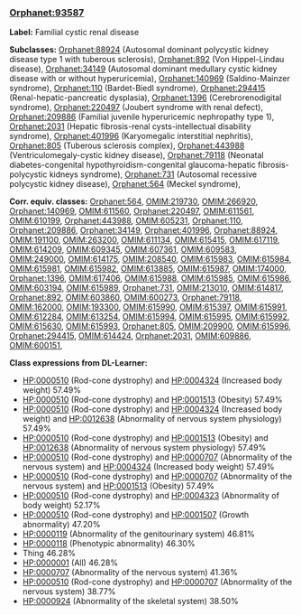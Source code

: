 
### [Orphanet:93587](http://www.orpha.net/ORDO/Orphanet_93587)
**Label:** Familial cystic renal disease

**Subclasses:** [Orphanet:88924](http://www.orpha.net/ORDO/Orphanet_88924) (Autosomal dominant polycystic kidney disease type 1 with tuberous sclerosis), [Orphanet:892](http://www.orpha.net/ORDO/Orphanet_892) (Von Hippel-Lindau disease), [Orphanet:34149](http://www.orpha.net/ORDO/Orphanet_34149) (Autosomal dominant medullary cystic kidney disease with or without hyperuricemia), [Orphanet:140969](http://www.orpha.net/ORDO/Orphanet_140969) (Saldino-Mainzer syndrome), [Orphanet:110](http://www.orpha.net/ORDO/Orphanet_110) (Bardet-Biedl syndrome), [Orphanet:294415](http://www.orpha.net/ORDO/Orphanet_294415) (Renal-hepatic-pancreatic dysplasia), [Orphanet:1396](http://www.orpha.net/ORDO/Orphanet_1396) (Cerebrorenodigital syndrome), [Orphanet:220497](http://www.orpha.net/ORDO/Orphanet_220497) (Joubert syndrome with renal defect), [Orphanet:209886](http://www.orpha.net/ORDO/Orphanet_209886) (Familial juvenile hyperuricemic nephropathy type 1), [Orphanet:2031](http://www.orpha.net/ORDO/Orphanet_2031) (Hepatic fibrosis-renal cysts-intellectual disability syndrome), [Orphanet:401996](http://www.orpha.net/ORDO/Orphanet_401996) (Karyomegalic interstitial nephritis), [Orphanet:805](http://www.orpha.net/ORDO/Orphanet_805) (Tuberous sclerosis complex), [Orphanet:443988](http://www.orpha.net/ORDO/Orphanet_443988) (Ventriculomegaly-cystic kidney disease), [Orphanet:79118](http://www.orpha.net/ORDO/Orphanet_79118) (Neonatal diabetes-congenital hypothyroidism-congenital glaucoma-hepatic fibrosis-polycystic kidneys syndrome), [Orphanet:731](http://www.orpha.net/ORDO/Orphanet_731) (Autosomal recessive polycystic kidney disease), [Orphanet:564](http://www.orpha.net/ORDO/Orphanet_564) (Meckel syndrome), 

**Corr. equiv. classes:** [Orphanet:564](http://www.orpha.net/ORDO/Orphanet_564), [OMIM:219730](http://purl.obolibrary.org/obo/OMIM_219730), [OMIM:266920](http://purl.obolibrary.org/obo/OMIM_266920), [Orphanet:140969](http://www.orpha.net/ORDO/Orphanet_140969), [OMIM:611560](http://purl.obolibrary.org/obo/OMIM_611560), [Orphanet:220497](http://www.orpha.net/ORDO/Orphanet_220497), [OMIM:611561](http://purl.obolibrary.org/obo/OMIM_611561), [OMIM:610199](http://purl.obolibrary.org/obo/OMIM_610199), [Orphanet:443988](http://www.orpha.net/ORDO/Orphanet_443988), [OMIM:605231](http://purl.obolibrary.org/obo/OMIM_605231), [Orphanet:110](http://www.orpha.net/ORDO/Orphanet_110), [Orphanet:209886](http://www.orpha.net/ORDO/Orphanet_209886), [Orphanet:34149](http://www.orpha.net/ORDO/Orphanet_34149), [Orphanet:401996](http://www.orpha.net/ORDO/Orphanet_401996), [Orphanet:88924](http://www.orpha.net/ORDO/Orphanet_88924), [OMIM:191100](http://purl.obolibrary.org/obo/OMIM_191100), [OMIM:263200](http://purl.obolibrary.org/obo/OMIM_263200), [OMIM:611134](http://purl.obolibrary.org/obo/OMIM_611134), [OMIM:615415](http://purl.obolibrary.org/obo/OMIM_615415), [OMIM:617119](http://purl.obolibrary.org/obo/OMIM_617119), [OMIM:614209](http://purl.obolibrary.org/obo/OMIM_614209), [OMIM:609345](http://purl.obolibrary.org/obo/OMIM_609345), [OMIM:607361](http://purl.obolibrary.org/obo/OMIM_607361), [OMIM:609583](http://purl.obolibrary.org/obo/OMIM_609583), [OMIM:249000](http://purl.obolibrary.org/obo/OMIM_249000), [OMIM:614175](http://purl.obolibrary.org/obo/OMIM_614175), [OMIM:208540](http://purl.obolibrary.org/obo/OMIM_208540), [OMIM:615983](http://purl.obolibrary.org/obo/OMIM_615983), [OMIM:615984](http://purl.obolibrary.org/obo/OMIM_615984), [OMIM:615981](http://purl.obolibrary.org/obo/OMIM_615981), [OMIM:615982](http://purl.obolibrary.org/obo/OMIM_615982), [OMIM:613885](http://purl.obolibrary.org/obo/OMIM_613885), [OMIM:615987](http://purl.obolibrary.org/obo/OMIM_615987), [OMIM:174000](http://purl.obolibrary.org/obo/OMIM_174000), [Orphanet:1396](http://www.orpha.net/ORDO/Orphanet_1396), [OMIM:617406](http://purl.obolibrary.org/obo/OMIM_617406), [OMIM:615988](http://purl.obolibrary.org/obo/OMIM_615988), [OMIM:615985](http://purl.obolibrary.org/obo/OMIM_615985), [OMIM:615986](http://purl.obolibrary.org/obo/OMIM_615986), [OMIM:603194](http://purl.obolibrary.org/obo/OMIM_603194), [OMIM:615989](http://purl.obolibrary.org/obo/OMIM_615989), [Orphanet:731](http://www.orpha.net/ORDO/Orphanet_731), [OMIM:213010](http://purl.obolibrary.org/obo/OMIM_213010), [OMIM:614817](http://purl.obolibrary.org/obo/OMIM_614817), [Orphanet:892](http://www.orpha.net/ORDO/Orphanet_892), [OMIM:603860](http://purl.obolibrary.org/obo/OMIM_603860), [OMIM:600273](http://purl.obolibrary.org/obo/OMIM_600273), [Orphanet:79118](http://www.orpha.net/ORDO/Orphanet_79118), [OMIM:162000](http://purl.obolibrary.org/obo/OMIM_162000), [OMIM:193300](http://purl.obolibrary.org/obo/OMIM_193300), [OMIM:615990](http://purl.obolibrary.org/obo/OMIM_615990), [OMIM:615397](http://purl.obolibrary.org/obo/OMIM_615397), [OMIM:615991](http://purl.obolibrary.org/obo/OMIM_615991), [OMIM:612284](http://purl.obolibrary.org/obo/OMIM_612284), [OMIM:613254](http://purl.obolibrary.org/obo/OMIM_613254), [OMIM:615994](http://purl.obolibrary.org/obo/OMIM_615994), [OMIM:615995](http://purl.obolibrary.org/obo/OMIM_615995), [OMIM:615992](http://purl.obolibrary.org/obo/OMIM_615992), [OMIM:615630](http://purl.obolibrary.org/obo/OMIM_615630), [OMIM:615993](http://purl.obolibrary.org/obo/OMIM_615993), [Orphanet:805](http://www.orpha.net/ORDO/Orphanet_805), [OMIM:209900](http://purl.obolibrary.org/obo/OMIM_209900), [OMIM:615996](http://purl.obolibrary.org/obo/OMIM_615996), [Orphanet:294415](http://www.orpha.net/ORDO/Orphanet_294415), [OMIM:614424](http://purl.obolibrary.org/obo/OMIM_614424), [Orphanet:2031](http://www.orpha.net/ORDO/Orphanet_2031), [OMIM:609886](http://purl.obolibrary.org/obo/OMIM_609886), [OMIM:600151](http://purl.obolibrary.org/obo/OMIM_600151), 

**Class expressions from DL-Learner:**

- [HP:0000510](http://purl.obolibrary.org/obo/HP_0000510) (Rod-cone dystrophy) and [HP:0004324](http://purl.obolibrary.org/obo/HP_0004324) (Increased body weight) 57.49%
- [HP:0000510](http://purl.obolibrary.org/obo/HP_0000510) (Rod-cone dystrophy) and [HP:0001513](http://purl.obolibrary.org/obo/HP_0001513) (Obesity) 57.49%
- [HP:0000510](http://purl.obolibrary.org/obo/HP_0000510) (Rod-cone dystrophy) and [HP:0004324](http://purl.obolibrary.org/obo/HP_0004324) (Increased body weight) and [HP:0012638](http://purl.obolibrary.org/obo/HP_0012638) (Abnormality of nervous system physiology) 57.49%
- [HP:0000510](http://purl.obolibrary.org/obo/HP_0000510) (Rod-cone dystrophy) and [HP:0001513](http://purl.obolibrary.org/obo/HP_0001513) (Obesity) and [HP:0012638](http://purl.obolibrary.org/obo/HP_0012638) (Abnormality of nervous system physiology) 57.49%
- [HP:0000510](http://purl.obolibrary.org/obo/HP_0000510) (Rod-cone dystrophy) and [HP:0000707](http://purl.obolibrary.org/obo/HP_0000707) (Abnormality of the nervous system) and [HP:0004324](http://purl.obolibrary.org/obo/HP_0004324) (Increased body weight) 57.49%
- [HP:0000510](http://purl.obolibrary.org/obo/HP_0000510) (Rod-cone dystrophy) and [HP:0000707](http://purl.obolibrary.org/obo/HP_0000707) (Abnormality of the nervous system) and [HP:0001513](http://purl.obolibrary.org/obo/HP_0001513) (Obesity) 57.49%
- [HP:0000510](http://purl.obolibrary.org/obo/HP_0000510) (Rod-cone dystrophy) and [HP:0004323](http://purl.obolibrary.org/obo/HP_0004323) (Abnormality of body weight) 52.17%
- [HP:0000510](http://purl.obolibrary.org/obo/HP_0000510) (Rod-cone dystrophy) and [HP:0001507](http://purl.obolibrary.org/obo/HP_0001507) (Growth abnormality) 47.20%
- [HP:0000119](http://purl.obolibrary.org/obo/HP_0000119) (Abnormality of the genitourinary system) 46.81%
- [HP:0000118](http://purl.obolibrary.org/obo/HP_0000118) (Phenotypic abnormality) 46.30%
- Thing 46.28%
- [HP:0000001](http://purl.obolibrary.org/obo/HP_0000001) (All) 46.28%
- [HP:0000707](http://purl.obolibrary.org/obo/HP_0000707) (Abnormality of the nervous system) 41.36%
- [HP:0000510](http://purl.obolibrary.org/obo/HP_0000510) (Rod-cone dystrophy) and [HP:0000707](http://purl.obolibrary.org/obo/HP_0000707) (Abnormality of the nervous system) 38.77%
- [HP:0000924](http://purl.obolibrary.org/obo/HP_0000924) (Abnormality of the skeletal system) 38.50%


